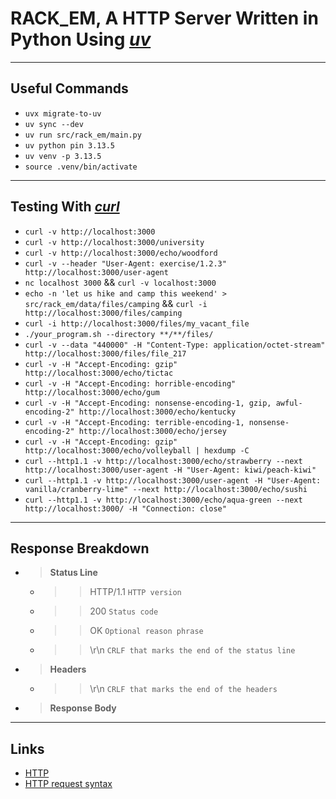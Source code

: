 # RACK_EM, A HTTP Server Written in Python Using *[uv](https://docs.astral.sh/uv/)*

---
## Useful Commands
  - ```uvx migrate-to-uv```
  - ```uv sync --dev```
  - ```uv run src/rack_em/main.py```
  - ```uv python pin 3.13.5```
  - ```uv venv -p 3.13.5```
  - ```source .venv/bin/activate```

---
## Testing With *[curl](https://curl.se/)*
  - ```curl -v http://localhost:3000```
  - ```curl -v http://localhost:3000/university```
  - ```curl -v http://localhost:3000/echo/woodford```
  - ```curl -v --header "User-Agent: exercise/1.2.3" http://localhost:3000/user-agent```
  - ```nc localhost 3000``` && ```curl -v localhost:3000```
  - ```echo -n 'let us hike and camp this weekend' > src/rack_em/data/files/camping``` && 
    ```curl -i http://localhost:3000/files/camping```
  - ```curl -i http://localhost:3000/files/my_vacant_file```
  - ```./your_program.sh --directory **/**/files/```
  - ```curl -v --data "440000" -H "Content-Type: application/octet-stream" http://localhost:3000/files/file_217```
  - ```curl -v -H "Accept-Encoding: gzip" http://localhost:3000/echo/tictac```
  - ```curl -v -H "Accept-Encoding: horrible-encoding" http://localhost:3000/echo/gum```
  - ```curl -v -H "Accept-Encoding: nonsense-encoding-1, gzip, awful-encoding-2" http://localhost:3000/echo/kentucky```
  - ```curl -v -H "Accept-Encoding: terrible-encoding-1, nonsense-encoding-2" http://localhost:3000/echo/jersey```
  - ```curl -v -H "Accept-Encoding: gzip" http://localhost:3000/echo/volleyball | hexdump -C```
  - ```curl --http1.1 -v http://localhost:3000/echo/strawberry --next http://localhost:3000/user-agent -H "User-Agent: kiwi/peach-kiwi"```
  - ```curl --http1.1 -v http://localhost:3000/user-agent -H "User-Agent: vanilla/cranberry-lime" --next http://localhost:3000/echo/sushi```
  - ```curl --http1.1 -v http://localhost:3000/echo/aqua-green --next http://localhost:3000/ -H "Connection: close"```

---
## Response Breakdown
  - >**Status Line**
    - >>HTTP/1.1 `HTTP version`
    - >>200 `Status code`
    - >>OK `Optional reason phrase`
    - >>\r\n `CRLF that marks the end of the status line`

  - >**Headers**
    - >>\r\n `CRLF that marks the end of the headers`

  - >**Response Body**

---
## Links

  - [HTTP](https://en.wikipedia.org/wiki/Hypertext_Transfer_Protocol) 
  - [HTTP request syntax](https://www.w3.org/Protocols/rfc2616/rfc2616-sec5.html)

